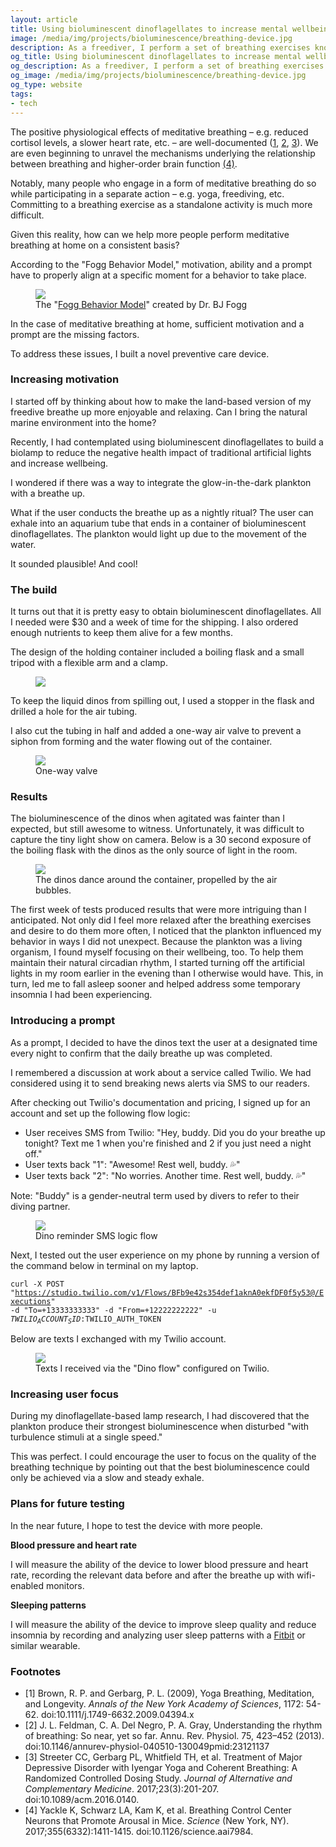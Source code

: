 ```yaml
---
layout: article
title: Using bioluminescent dinoflagellates to increase mental wellbeing
image: /media/img/projects/bioluminescence/breathing-device.jpg
description: As a freediver, I perform a set of breathing exercises known as a "breathe up" to slow my heart rate and relax my mind before a dive. These same techniques can be used on land to reduce anxiety and increase overall mental wellbeing. In order to increase motivation and more effectively prompt an individual to engage in a routine breathe up, I built a novel preventive care device.
og_title: Using bioluminescent dinoflagellates to increase mental wellbeing
og_description: As a freediver, I perform a set of breathing exercises known as a "breathe up" to slow my heart rate and relax my mind before a dive. These same techniques can be used on land to reduce anxiety and increase overall mental wellbeing. In order to increase motivation and more effectively prompt an individual to engage in a routine breathe up, I built a novel preventive care device.
og_image: /media/img/projects/bioluminescence/breathing-device.jpg
og_type: website
tags: 
- tech
---
```


The positive physiological effects of meditative breathing – e.g. reduced cortisol levels, a slower heart rate, etc. – are well-documented (<a href="#fn1" class="footnote-link">1</a>, <a href="#fn2" class="footnote-link">2</a>, <a href="#fn2" class="footnote-link">3</a>). We are even beginning to unravel the mechanisms underlying the relationship between breathing and higher-order brain function <a href="#fn4" class="footnote-link">(4)</a>.

Notably, many people who engage in a form of meditative breathing do so while participating in a separate action – e.g. yoga, freediving, etc. Committing to a breathing exercise as a standalone activity is much more difficult.

Given this reality, how can we help more people perform meditative breathing at home on a consistent basis?

According to the "Fogg Behavior Model," motivation, ability and a prompt have to properly align at a specific moment for a behavior to take place.

<figure>
	<img src="/media/img/projects/bioluminescence/fogg.jpg" />
	<figcaption>The "<a href="https://www.behaviormodel.org/">Fogg Behavior Model</a>" created by Dr. BJ Fogg</figcaption>
</figure>

In the case of meditative breathing at home, sufficient motivation and a prompt are the missing factors.

To address these issues, I built a novel preventive care device.

### Increasing motivation

I started off by thinking about how to make the land-based version of my freedive breathe up more enjoyable and relaxing. Can I bring the natural marine environment into the home?

Recently, I had contemplated using bioluminescent dinoflagellates to build a biolamp to reduce the negative health impact of traditional artificial lights and increase wellbeing.

I wondered if there was a way to integrate the glow-in-the-dark plankton with a breathe up.

What if the user conducts the breathe up as a nightly ritual? The user can exhale into an aquarium tube that ends in a container of bioluminescent dinoflagellates. The plankton would light up due to the movement of the water.

It sounded plausible! And cool!

### The build

It turns out that it is pretty easy to obtain bioluminescent dinoflagellates. All I needed were $30 and a week of time for the shipping. I also ordered enough nutrients to keep them alive for a few months.

The design of the holding container included a boiling flask and a small tripod with a flexible arm and a clamp.

<figure>
	<img src="/media/img/projects/bioluminescence/breathing-device.jpg" />
</figure>

To keep the liquid dinos from spilling out, I used a stopper in the flask and drilled a hole for the air tubing.

I also cut the tubing in half and added a one-way air valve to prevent a siphon from forming and the water flowing out of the container.

<figure>
	<img src="/media/img/projects/bioluminescence/one-way-valve.jpg" />
	<figcaption>One-way valve</figcaption>
</figure>

### Results

The bioluminescence of the dinos when agitated was fainter than I expected, but still awesome to witness. Unfortunately, it was difficult to capture the tiny light show on camera. Below is a 30 second exposure of the boiling flask with the dinos as the only source of light in the room.

<figure>
	<img src="/media/img/projects/bioluminescence/dinos.jpg" />
	<figcaption>The dinos dance around the container, propelled by the air bubbles.</figcaption>
</figure>

The first week of tests produced results that were more intriguing than I anticipated. Not only did I feel more relaxed after the breathing exercises and desire to do them more often, I noticed that the plankton influenced my behavior in ways I did not unexpect. Because the plankton was a living organism, I found myself focusing on their wellbeing, too. To help them maintain their natural circadian rhythm, I started turning off the artificial lights in my room earlier in the evening than I otherwise would have. This, in turn, led me to fall asleep sooner and helped address some temporary insomnia I had been experiencing.

### Introducing a prompt

As a prompt, I decided to have the dinos text the user at a designated time every night to confirm that the daily breathe up was completed.

I remembered a discussion at work about a service called Twilio. We had considered using it to send breaking news alerts via SMS to our readers.

After checking out Twilio's documentation and pricing, I signed up for an account and set up the following flow logic:

* User receives SMS from Twilio: "Hey, buddy. Did you do your breathe up tonight? Text me 1 when you're finished and 2 if you just need a night off."
* User texts back "1": "Awesome! Rest well, buddy. 💦"
* User texts back "2": "No worries. Another time. Rest well, buddy. 💦"

Note: "Buddy" is a gender-neutral term used by divers to refer to their diving partner.

<figure>
	<img src="/media/img/projects/bioluminescence/twilio.png" />
	<figcaption>Dino reminder SMS logic flow</figcaption>
</figure>

Next, I tested out the user experience on my phone by running a version of the command below in terminal on my laptop.

<code>curl -X POST "https://studio.twilio.com/v1/Flows/BFb9e42s354def1aknA0ekfDF0f5y53@/Executions" -d "To=+13333333333" -d "From=+12222222222" -u $TWILIO_ACCOUNT_SID:$TWILIO_AUTH_TOKEN</code>

Below are texts I exchanged with my Twilio account.

<figure>
	<img src="/media/img/projects/bioluminescence/texts.jpg" />
	<figcaption>Texts I received via the "Dino flow" configured on Twilio.</figcaption>
</figure>

<!--I also decided to borrow a page from the <a href="https://support.snapchat.com/en-US/a/snapstreaks">Snapchat playbook</a> and create the "Dinostreak."

The number next to the 💦 tells you how many days you've done a breathe up.-->

### Increasing user focus

During my dinoflagellate-based lamp research, I had discovered that the plankton produce their strongest bioluminescence when disturbed "with turbulence stimuli at a single speed."

This was perfect. I could encourage the user to focus on the quality of the breathing technique by pointing out that the best bioluminescence could only be achieved via a slow and steady exhale.

### Plans for future testing

In the near future, I hope to test the device with more people.

**Blood pressure and heart rate**

I will measure the ability of the device to lower blood pressure and heart rate, recording the relevant data before and after the breathe up with wifi-enabled monitors.

**Sleeping patterns**

I will measure the ability of the device to improve sleep quality and reduce insomnia by recording and analyzing user sleep patterns with a <a href="https://www.fitbit.com/sleep-better">Fitbit</a> or similar wearable.


<section class="footnotes">
<h3>Footnotes</h3>
<ul>
	<li id="fn1">
		[1] Brown, R. P. and Gerbarg, P. L. (2009), Yoga Breathing, Meditation, and Longevity. <em>Annals of the New York Academy of Sciences</em>, 1172: 54-62. doi:10.1111/j.1749-6632.2009.04394.x 
	</li>
	<li id="fn2">
		[2] J. L. Feldman, C. A. Del Negro, P. A. Gray, Understanding the rhythm of breathing: So near, yet so far. Annu. Rev. Physiol. 75, 423–452 (2013). doi:10.1146/annurev-physiol-040510-130049pmid:23121137
	</li>
	<li id="fn3">
		[3] Streeter CC, Gerbarg PL, Whitfield TH, et al. Treatment of Major Depressive Disorder with Iyengar Yoga and Coherent Breathing: A Randomized Controlled Dosing Study. <em>Journal of Alternative and Complementary Medicine</em>. 2017;23(3):201-207. doi:10.1089/acm.2016.0140. 
	</li>
	<li id="fn4">
		[4] Yackle K, Schwarz LA, Kam K, et al. Breathing Control Center Neurons that Promote Arousal in Mice. <em>Science</em> (New York, NY). 2017;355(6332):1411-1415. doi:10.1126/science.aai7984.
	</li>
</ul>
</section>